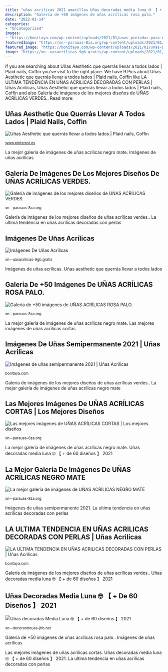 ```yaml
---
title: "uñas acrilicas 2021 amarillas Uñas decoradas media luna 🤓 【 + de 60 diseños 】 2021"
description: "Galería de +50 imágenes de uñas acrílicas rosa palo."
date: "2022-01-14"
categories:
- "Uncategorized"
images:
- "https://bonitaya.com/wp-content/uploads/2021/01/unas-pintadas-para-ninas.jpg"
featuredImage: "https://xn--parauas-8za.org/wp-content/uploads/2021/01/uñas-acrilicas-verdes-diseños-sencillos.jpg"
featured_image: "https://bonitaya.com/wp-content/uploads/2021/01/unas-pintadas-para-ninas.jpg"
image: "https://xn--uasacrilicas-9gb.gratis/wp-content/uploads/2021/01/unas-con-piedras-decoradas.jpg"
---
```


If you are searching about Uñas Aesthetic que querrás llevar a todos lados | Plaid nails, Coffin you've visit to the right place. We have 9 Pics about Uñas Aesthetic que querrás llevar a todos lados | Plaid nails, Coffin like LA ULTIMA TENDENCIA EN UÑAS ACRILICAS DECORADAS CON PERLAS | Uñas Acrilicas, Uñas Aesthetic que querrás llevar a todos lados | Plaid nails, Coffin and also Galería de imágenes de los mejores diseños de UÑAS ACRÍLICAS VERDES.. Read more:

## Uñas Aesthetic Que Querrás Llevar A Todos Lados | Plaid Nails, Coffin

![Uñas Aesthetic que querrás llevar a todos lados | Plaid nails, Coffin](https://i.pinimg.com/originals/0a/70/4e/0a704e59ac8179601ab3c089b4864589.jpg "Galería de imágenes de los mejores diseños de uñas acrílicas verdes.")

<small>www.pinterest.es</small>

La mejor galería de imágenes de uñas acrílicas negro mate. Imágenes de uñas acrílicas

## Galería De Imágenes De Los Mejores Diseños De UÑAS ACRÍLICAS VERDES.

![Galería de imágenes de los mejores diseños de UÑAS ACRÍLICAS VERDES.](https://xn--parauas-8za.org/wp-content/uploads/2021/01/uñas-acrilicas-verdes-diseños-sencillos.jpg "Galería de imágenes de los mejores diseños de uñas acrílicas verdes.")

<small>xn--parauas-8za.org</small>

Galería de imágenes de los mejores diseños de uñas acrílicas verdes.. La ultima tendencia en uñas acrilicas decoradas con perlas

## Imágenes De Uñas Acrílicas

![Imágenes De Uñas Acrílicas](https://xn--uasacrilicas-9gb.gratis/wp-content/uploads/2021/01/unas-con-piedras-decoradas.jpg "Galería de imágenes de los mejores diseños de uñas acrílicas verdes.")

<small>xn--uasacrilicas-9gb.gratis</small>

Imágenes de uñas acrílicas. Uñas aesthetic que querrás llevar a todos lados

## Galería De +50 Imágenes De UÑAS ACRÍLICAS ROSA PALO.

![Galería de +50 imágenes de UÑAS ACRÍLICAS ROSA PALO.](https://xn--parauas-8za.org/wp-content/uploads/2021/02/uñas-acrílicas-rosa-palo-nuevo-8.jpg "Imágenes de uñas acrílicas")

<small>xn--parauas-8za.org</small>

La mejor galería de imágenes de uñas acrílicas negro mate. Las mejores imágenes de uñas acrílicas cortas

## Imágenes De Uñas Semipermanente 2021 | Uñas Acrilicas

![Imágenes de uñas semipermanente 2021 | Uñas Acrilicas](https://bonitaya.com/wp-content/uploads/2021/01/unas-pintadas-para-ninas.jpg "Imágenes de uñas semipermanente 2021")

<small>bonitaya.com</small>

Galería de imágenes de los mejores diseños de uñas acrílicas verdes.. La mejor galería de imágenes de uñas acrílicas negro mate

## Las Mejores Imágenes De UÑAS ACRÍLICAS CORTAS | Los Mejores Diseños

![Las mejores imágenes de UÑAS ACRÍLICAS CORTAS | Los mejores diseños](https://xn--parauas-8za.org/wp-content/uploads/2020/12/uñas-acrílicas-cortas-diseños-nail-art.jpg "Las mejores imágenes de uñas acrílicas cortas")

<small>xn--parauas-8za.org</small>

La mejor galería de imágenes de uñas acrílicas negro mate. Uñas decoradas media luna 🤓 【 + de 60 diseños 】 2021

## La Mejor Galería De Imágenes De UÑAS ACRÍLICAS NEGRO MATE

![La mejor galería de imágenes de UÑAS ACRÍLICAS NEGRO MATE](https://xn--parauas-8za.org/wp-content/uploads/2021/01/uñas-acrilicas-negro-mate-sencillas-nail-art-772x1024.jpg "La mejor galería de imágenes de uñas acrílicas negro mate")

<small>xn--parauas-8za.org</small>

Imágenes de uñas semipermanente 2021. La ultima tendencia en uñas acrilicas decoradas con perlas

## LA ULTIMA TENDENCIA EN UÑAS ACRILICAS DECORADAS CON PERLAS | Uñas Acrilicas

![LA ULTIMA TENDENCIA EN UÑAS ACRILICAS DECORADAS CON PERLAS | Uñas Acrilicas](https://bonitaya.com/wp-content/uploads/2020/01/3462d9f43dbea3ec7b578670684392a7-2.jpg "Uñas aesthetic que querrás llevar a todos lados")

<small>bonitaya.com</small>

Galería de imágenes de los mejores diseños de uñas acrílicas verdes.. Uñas decoradas media luna 🤓 【 + de 60 diseños 】 2021

## Uñas Decoradas Media Luna 🤓 【 + De 60 Diseños 】 2021

![Uñas decoradas Media Luna 🤓 【 + de 60 diseños 】 2021](https://xn--decorandouas-jhb.net/wp-content/uploads/2016/09/unas-cortas-decoradas-lunula.jpg "Imágenes de uñas acrílicas")

<small>xn--decorandouas-jhb.net</small>

Galería de +50 imágenes de uñas acrílicas rosa palo.. Imágenes de uñas acrílicas

Las mejores imágenes de uñas acrílicas cortas. Uñas decoradas media luna 🤓 【 + de 60 diseños 】 2021. La ultima tendencia en uñas acrilicas decoradas con perlas
